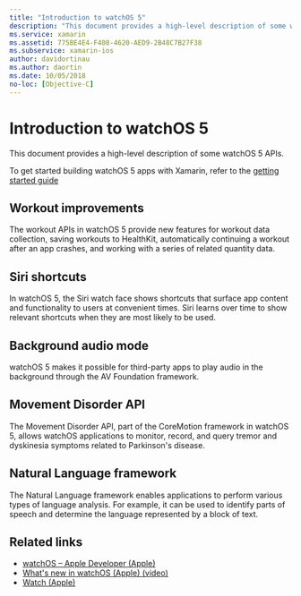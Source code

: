 ```yaml
---
title: "Introduction to watchOS 5"
description: "This document provides a high-level description of some watchOS 5 APIs for Xamarin."
ms.service: xamarin
ms.assetid: 775BE4E4-F408-4620-AED9-2B48C7B27F38
ms.subservice: xamarin-ios
author: davidortinau
ms.author: daortin
ms.date: 10/05/2018
no-loc: [Objective-C]
---
```

# Introduction to watchOS 5

This document provides a high-level description of some watchOS 5 APIs.

To get started building watchOS 5 apps with Xamarin, refer to the [getting started guide](~/ios/platform/introduction-to-ios12/get-started.md)

## Workout improvements

The workout APIs in watchOS 5 provide new features for workout data
collection, saving workouts to HealthKit, automatically continuing a
workout after an app crashes, and working with a series of related
quantity data.

## Siri shortcuts

In watchOS 5, the Siri watch face shows shortcuts that surface app content
and functionality to users at convenient times. Siri learns over time to
show relevant shortcuts when they are most likely to be used.

## Background audio mode

watchOS 5 makes it possible for third-party apps to play audio in the
background through the AV Foundation framework.

## Movement Disorder API

The Movement Disorder API, part of the CoreMotion framework in watchOS 5,
allows watchOS applications to monitor, record, and query tremor and
dyskinesia symptoms related to Parkinson's disease.

## Natural Language framework

The Natural Language framework enables applications to perform various
types of language analysis. For example, it can be used to identify parts
of speech and determine the language represented by a block of text.

## Related links

- [watchOS – Apple Developer (Apple)](https://developer.apple.com/watchOS/)
- [What's new in watchOS (Apple) (video)](https://developer.apple.com/videos/play/wwdc2018/206/)
- [Watch (Apple)](https://www.apple.com/watch/)
